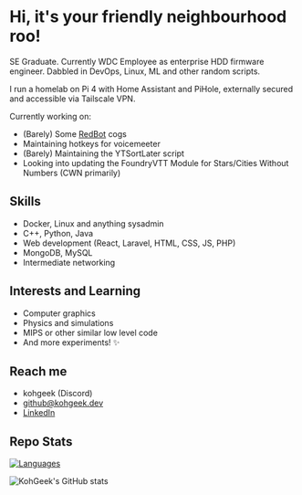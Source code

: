# Hi, it's your friendly neighbourhood roo!

SE Graduate. Currently WDC Employee as enterprise HDD firmware engineer. Dabbled in DevOps, Linux, ML and other random scripts.

I run a homelab on Pi 4 with Home Assistant and PiHole, externally secured and accessible via Tailscale VPN.

Currently working on:
- (Barely) Some [RedBot](https://github.com/Cog-Creators/Red-DiscordBot) cogs
- Maintaining hotkeys for voicemeeter
- (Barely) Maintaining the YTSortLater script
- Looking into updating the FoundryVTT Module for Stars/Cities Without Numbers (CWN primarily)

## Skills

- Docker, Linux and anything sysadmin
- C++, Python, Java
- Web development (React, Laravel, HTML, CSS, JS, PHP)
- MongoDB, MySQL
- Intermediate networking

## Interests and Learning

- Computer graphics
- Physics and simulations
- MIPS or other similar low level code
- And more experiments! ✨

## Reach me

- kohgeek (Discord)
- github@kohgeek.dev
- [LinkedIn](https://www.linkedin.com/in/kohjundong/)

## Repo Stats

[![Languages](https://github-readme-stats.vercel.app/api/top-langs/?username=kohgeek&layout=compact&theme=dark&custom_title=Languages%20in%20my%20repo)](https://github.com/anuraghazra/github-readme-stats)

![KohGeek's GitHub stats](https://github-readme-stats.vercel.app/api?username=kohgeek&show_icons=true&theme=dark&include_all_commits=true&count_private=true&hide=issues)

<!--
**KohGeek/kohgeek** is a ✨ _special_ ✨ repository because its `README.md` (this file) appears on your GitHub profile.

Here are some ideas to get you started:

- 🔭 I’m currently working on ...
- 🌱 I’m currently learning ...
- 👯 I’m looking to collaborate on ...
- 🤔 I’m looking for help with ...
- 💬 Ask me about ...
- 📫 How to reach me: ...
- 😄 Pronouns: ...
- ⚡ Fun fact: ...
-->
